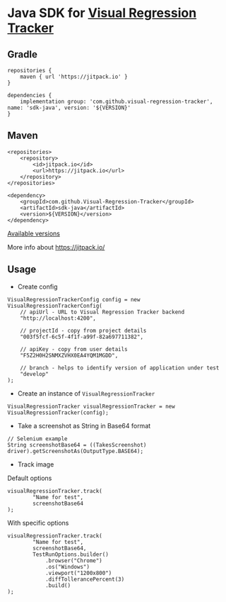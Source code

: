 # Java SDK for [Visual Regression Tracker](https://github.com/Visual-Regression-Tracker/Visual-Regression-Tracker)

## Gradle
```
repositories {
    maven { url 'https://jitpack.io' }
}
```
```
dependencies {
    implementation group: 'com.github.visual-regression-tracker', name: 'sdk-java', version: '${VERSION}'
}
```
## Maven
```
<repositories>
    <repository>
        <id>jitpack.io</id>
        <url>https://jitpack.io</url>
    </repository>
</repositories>
```
```
<dependency>
    <groupId>com.github.Visual-Regression-Tracker</groupId>
    <artifactId>sdk-java</artifactId>
    <version>${VERSION}</version>
</dependency>
```
[Available versions](https://github.com/Visual-Regression-Tracker/sdk-java/releases)

More info about https://jitpack.io/

## Usage
* Create config
```
VisualRegressionTrackerConfig config = new VisualRegressionTrackerConfig(
    // apiUrl - URL to Visual Regression Tracker backend
    "http://localhost:4200",
    
    // projectId - copy from project details 
    "003f5fcf-6c5f-4f1f-a99f-82a697711382",
    
    // apiKey - copy from user details
    "F5Z2H0H2SNMXZVHX0EA4YQM1MGDD",
    
    // branch - helps to identify version of application under test
    "develop"
);
```
* Create an instance of `VisualRegressionTracker`
```
VisualRegressionTracker visualRegressionTracker = new VisualRegressionTracker(config);
```
* Take a screenshot as String in Base64 format
```
// Selenium example
String screenshotBase64 = ((TakesScreenshot) driver).getScreenshotAs(OutputType.BASE64);
```
* Track image

Default options
```
visualRegressionTracker.track(
        "Name for test",
        screenshotBase64
);
```
With specific options 
```
visualRegressionTracker.track(
        "Name for test",
        screenshotBase64,
        TestRunOptions.builder()
            .browser("Chrome")
            .os("Windows")
            .viewport("1200x800")
            .diffTollerancePercent(3)
            .build()
);
```
